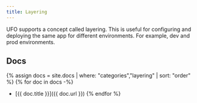```yaml
---
title: Layering
---
```


UFO supports a concept called layering.  This is useful for configuring and deploying the same app for different environments. For example, dev and prod environments.

## Docs

{% assign docs = site.docs | where: "categories","layering" | sort: "order" %}
{% for doc in docs -%}
* [{{ doc.title }}]({{ doc.url }})
{% endfor %}
